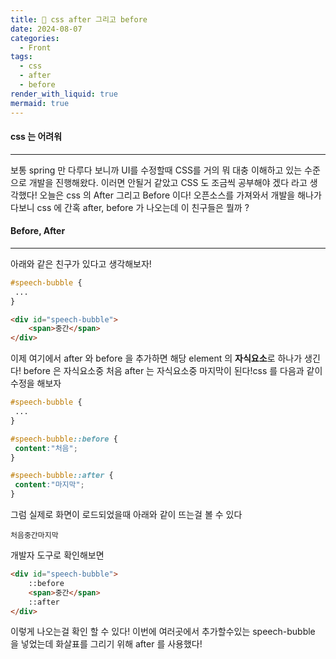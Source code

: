 ```yaml
---
title: 🏐 css after 그리고 before
date: 2024-08-07
categories:
  - Front
tags:
  - css
  - after
  - before
render_with_liquid: true
mermaid: true
---
```

#### css 는 어려워
---
보통 spring 만 다루다 보니까 UI를 수정할때 CSS를 거의 뭐 대충 이해하고 있는 수준으로 개발을 진행해왔다. 이러면 안될거 같았고 CSS 도 조금씩 공부해야 겠다 라고 생각했다!
오늘은 css 의 After 그리고 Before 이다!
오픈소스를 가져와서 개발을 해나가다보니 css 에 간혹 after, before 가 나오는데 이 친구들은 뭘까 ?

#### Before, After
---
아래와 같은 친구가 있다고 생각해보자! 
```css
#speech-bubble {
 ...
}
```

```html
<div id="speech-bubble">
	<span>중간</span>
</div>
```

이제 여기에서 after 와 before 을 추가하면 해당 element 의 **자식요소**로 하나가 생긴다! before 은 자식요소중 처음 after 는 자식요소중 마지막이 된다!css 를 다음과 같이 수정을 해보자 

```css
#speech-bubble {
 ...
}

#speech-bubble::before {
 content:"처음";
}

#speech-bubble::after {
 content:"마지막";
}
```

그럼 실제로 화면이 로드되었을때 아래와 같이 뜨는걸 볼 수 있다
```
처음중간마지막
```

개발자 도구로 확인해보면
```html
<div id="speech-bubble">
	::before
	<span>중간</span>
	::after
</div>
```
이렇게 나오는걸 확인 할 수 있다!
이번에 여러곳에서 추가할수있는 speech-bubble 을 넣었는데 화살표를 그리기 위해 after 를 사용했다!